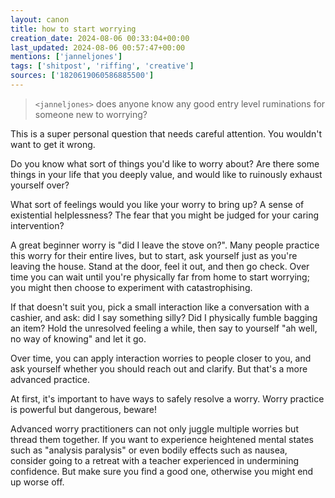 ```yaml
---
layout: canon
title: how to start worrying
creation_date: 2024-08-06 00:33:04+00:00
last_updated: 2024-08-06 00:57:47+00:00
mentions: ['janneljones']
tags: ['shitpost', 'riffing', 'creative']
sources: ['1820619060586885500']
---
```


> `<janneljones>` does anyone know any good entry level ruminations for someone new to worrying?  

This is a super personal question that needs careful attention. You wouldn't want to get it wrong.  
  
Do you know what sort of things you'd like to worry about? Are there some things in your life that you deeply value, and would like to ruinously exhaust yourself over?  

What sort of feelings would you like your worry to bring up? A sense of existential helplessness? The fear that you might be judged for your caring intervention?  

A great beginner worry is "did I leave the stove on?". Many people practice this worry for their entire lives, but to start, ask yourself just as you're leaving the house. Stand at the door, feel it out, and then go check. Over time you can wait until you're physically far from home to start worrying; you might then choose to experiment with catastrophising.

If that doesn't suit you, pick a small interaction like a conversation with a cashier, and ask: did I say something silly? Did I physically fumble bagging an item? Hold the unresolved feeling a while, then say to yourself "ah well, no way of knowing" and let it go.  

Over time, you can apply interaction worries to people closer to you, and ask yourself whether you should reach out and clarify. But that's a more advanced practice.
  
At first, it's important to have ways to safely resolve a worry. Worry practice is powerful but dangerous, beware!  

Advanced worry practitioners can not only juggle multiple worries but thread them together. If you want to experience heightened mental states such as "analysis paralysis" or even bodily effects such as nausea, consider going to a retreat with a teacher experienced in undermining confidence. But make sure you find a good one, otherwise you might end up worse off.
